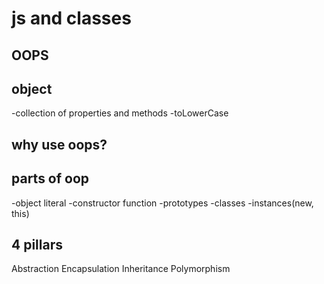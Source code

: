 # js and classes
## OOPS

## object
-collection of properties and methods
-toLowerCase

## why use oops?

## parts of oop
-object literal
-constructor function
-prototypes
-classes
-instances(new, this)

## 4 pillars
Abstraction
Encapsulation
Inheritance
Polymorphism